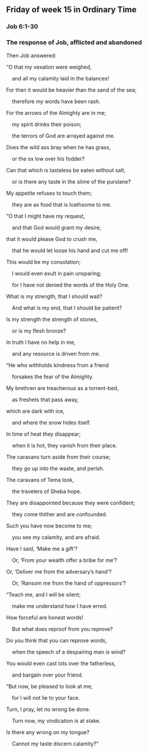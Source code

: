 ## Friday of week 15 in Ordinary Time

### Job 6:1-30

### The response of Job, afflicted and abandoned

Then Job answered:

“O that my vexation were weighed,

    and all my calamity laid in the balances!

For then it would be heavier than the sand of the sea;

    therefore my words have been rash.

For the arrows of the Almighty are in me;

    my spirit drinks their poison;

    the terrors of God are arrayed against me.

Does the wild ass bray when he has grass,

    or the ox low over his fodder?

Can that which is tasteless be eaten without salt,

    or is there any taste in the slime of the purslane?

My appetite refuses to touch them;

    they are as food that is loathsome to me.

“O that I might have my request,

    and that God would grant my desire;

that it would please God to crush me,

    that he would let loose his hand and cut me off!

This would be my consolation;

    I would even exult in pain unsparing;

    for I have not denied the words of the Holy One.

What is my strength, that I should wait?

    And what is my end, that I should be patient?

Is my strength the strength of stones,

    or is my flesh bronze?

In truth I have no help in me,

    and any resource is driven from me.

“He who withholds kindness from a friend

    forsakes the fear of the Almighty.

My brethren are treacherous as a torrent-bed,

    as freshets that pass away,

which are dark with ice,

    and where the snow hides itself.

In time of heat they disappear;

    when it is hot, they vanish from their place.

The caravans turn aside from their course;

    they go up into the waste, and perish.

The caravans of Tema look,

    the travelers of Sheba hope.

They are disappointed because they were confident;

    they come thither and are confounded.

Such you have now become to me;

    you see my calamity, and are afraid.

Have I said, ‘Make me a gift’?

    Or, ‘From your wealth offer a bribe for me’?

Or, ‘Deliver me from the adversary’s hand’?

    Or, ‘Ransom me from the hand of oppressors’?

“Teach me, and I will be silent;

    make me understand how I have erred.

How forceful are honest words!

    But what does reproof from you reprove?

Do you think that you can reprove words,

    when the speech of a despairing man is wind?

You would even cast lots over the fatherless,

    and bargain over your friend.

“But now, be pleased to look at me;

    for I will not lie to your face.

Turn, I pray, let no wrong be done.

    Turn now, my vindication is at stake.

Is there any wrong on my tongue?

    Cannot my taste discern calamity?”